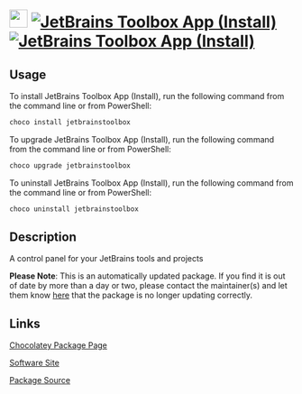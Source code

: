 ﻿# <img src="https://cdn.jsdelivr.net/gh/mkevenaar/chocolatey-packages@fe58b3eef131f858f8ac788a44cf8bde8d9b1fe4/icons/jetbrainstoolbox.png" width="32" height="32"/> [![JetBrains Toolbox App (Install)](https://img.shields.io/chocolatey/v/jetbrainstoolbox.svg?label=JetBrains+Toolbox+App+(Install))](https://community.chocolatey.org/packages/jetbrainstoolbox) [![JetBrains Toolbox App (Install)](https://img.shields.io/chocolatey/dt/jetbrainstoolbox.svg)](https://community.chocolatey.org/packages/jetbrainstoolbox)

## Usage

To install JetBrains Toolbox App (Install), run the following command from the command line or from PowerShell:

```powershell
choco install jetbrainstoolbox
```

To upgrade JetBrains Toolbox App (Install), run the following command from the command line or from PowerShell:

```powershell
choco upgrade jetbrainstoolbox
```

To uninstall JetBrains Toolbox App (Install), run the following command from the command line or from PowerShell:

```powershell
choco uninstall jetbrainstoolbox
```

## Description

A control panel for your JetBrains tools and projects

**Please Note**: This is an automatically updated package. If you find it is
out of date by more than a day or two, please contact the maintainer(s) and
let them know [here](https://github.com/mkevenaar/chocolatey-packages/issues) that the package is no longer updating correctly.


## Links

[Chocolatey Package Page](https://community.chocolatey.org/packages/jetbrainstoolbox)

[Software Site](https://www.jetbrains.com/toolbox/app/)

[Package Source](https://github.com/mkevenaar/chocolatey-packages/tree/master/automatic/jetbrainstoolbox)

